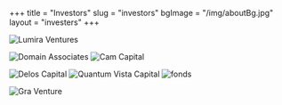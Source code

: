 +++
title = "Investors"
slug = "investors"
bgImage = "/img/aboutBg.jpg"
layout  = "investers"
+++

![Lumira Ventures](/img/Investors/lumira.jpg) 

![Domain Associates](/img/Investors/domain-associates.jpg) ![Cam Capital](/img/Investors/cam-capital.jpg)

![Delos Capital](/img/Investors/delos-capital.jpg) ![Quantum Vista Capital](/img/Investors/quantum-vista-capital.jpg) ![fonds](/img/Investors/fonds.jpg)

![Gra Venture](/img/Investors/gra-venture.jpg)


